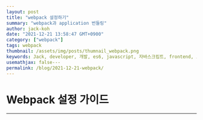 ```yaml
---
layout: post
title: "webpack 설정하기"
summary: "webpack과 application 번들링"
author: jack-koh
date: "2021-12-21 13:58:47 GMT+0900"
category: ["webpack"]
tags: webpack
thumbnail: /assets/img/posts/thumnail_webpack.png
keywords: Jack, developer, 개발, es6, javascript, 자바스크립트, frontend, 프론트엔드, webpack, Webpack, 웹팩, bundle, bundler, 번들, 번들러
usemathjax: false---
permalink: /blog/2021-12-21-webpack/
---
```


# Webpack 설정 가이드

---
